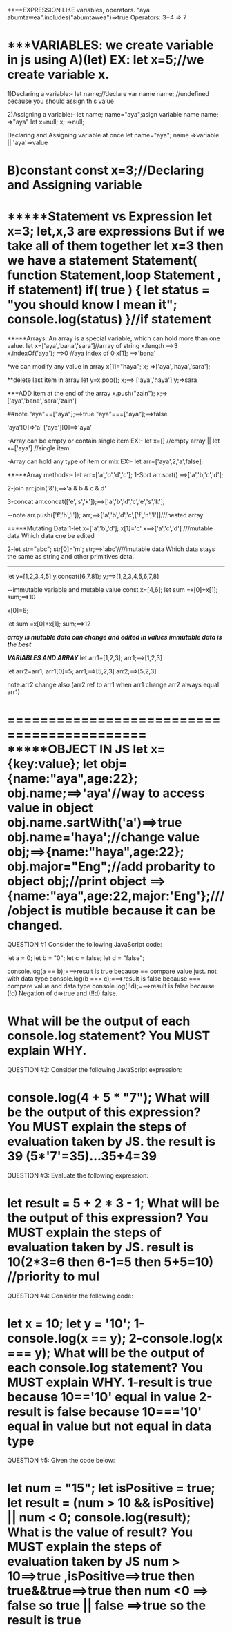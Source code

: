 ****EXPRESSION
LIKE variables, operators.
"aya abumtawea".includes("abumtawea")=>true
Operators:
3+4 => 7

***VARIABLES:
we create variable in js using
A)(let)
EX: let x=5;//we create variable x.
===========================================================================
1)Declaring a variable:-
let name;//declare var name
name; //undefined because you should assign this value

2)Assigning a variable:-
let name;
name="aya";asign variable name
name; =>"aya"
let x=null;
x; =>null;

Declaring and Assigning variable at once
let name="aya";
name =>variable || 'aya'=>value

B)constant
const x=3;//Declaring and Assigning variable 
===============================================================================
*****Statement vs Expression
let x=3;
 let,x,3  are expressions
 But if we take all of them together let x=3 then we have a statement
Statement( function Statement,loop Statement , if statement)
if( true ) {
    let status = "you should know I mean it"; 
    console.log(status)
}//if statement
==================================================================================
*****Arrays:
An array is a special variable, which can hold more than one value.
let x=['aya','bana','sara']//array of string
x.length ==>3
x.indexOf('aya'); ==>0 //aya index of 0
x[1]; ==>'bana'

*we can modify any value in array
x[1]="haya";
x; =>['aya','haya','sara'];

**delete last item in array
let y=x.pop();
x;==> ['aya','haya']
y;=>sara

***ADD item at the end of the array
x.push("zain");
x;=>['aya','bana','sara','zain']

##note
"aya"==["aya"];==>true
"aya"===["aya"];==>false

'aya'[0]=>'a'
['aya'][0]==>'aya'

-Array can be empty or contain single item 
EX:- let x=[] //empty array || let x=['aya'] //single item 

-Array can hold any type of item or mix
EX:- let arr=['aya',2,'a',false];

*****Array methods:-
let arr=['a','b','d','c'];
1-Sort 
arr.sort() ==>['a','b,'c','d'];

2-join
arr.join('&');==>'a & b & c & d'

3-concat
arr.concat(['e','s','k']);==>['a','b','d','c','e','s','k'];

--note
arr.push(['f','h','l']);
arr;==>['a','b','d','c',['f','h','l']]///nested array

==***Mutating Data
1-let x=['a','b','d'];
x[1]='c'
x==>['a','c','d'] ///mutable data Which data cne be edited

2-let str="abc";
str[0]='m';
str;==>'abc'////imutable data Which data stays the same as string and other primitives data.

***************
let y=[1,2,3,4,5]
y.concat([6,7,8]);
y;==>[1,2,3,4,5,6,7,8]

--immutable variable and mutable value
const x=[4,6];
let sum =x[0]+x[1];
sum;==>10

x[0]=6;

let sum =x[0]+x[1];
sum;==>12

***array is mutable data can change and edited in values***
***immutable data is the best***


***VARIABLES AND ARRAY***
let arr1=[1,2,3];
arr1;==>[1,2,3]

let arr2=arr1;
arr1[0]=5;
arr1;==>[5,2,3]
arr2;==>[5,2,3]

note:arr2 change also (arr2 ref to arr1 when arr1 change arr2 always equal arr1)


===========================================
*****OBJECT IN JS 
let x={key:value};
let obj={name:"aya",age:22};
obj.name;==>'aya'//way to access value in object
obj.name.sartWith('a')==>true
obj.name='haya';//change value
obj;==>{name:"haya",age:22};
obj.major="Eng";//add probarity to object
obj;//print object ==>{name:"aya",age:22,major:'Eng'};////object is mutible because it can be changed.
====================================================================================================================
QUESTION #1
Consider the following JavaScript code:

let a = 0;
let b = "0";
let c = false;
let d = "false";

console.log(a == b);===>result is true because == compare value just. not with data type
console.log(b === c);===>result is false because === compare value and data type
console.log(!!d);===>result is false because (!d) Negation of d=>true and  (!!d) false.
 
What will be the output of each console.log statement? You MUST explain WHY.
===========================================================================================================================
QUESTION #2:
Consider the following JavaScript expression:

console.log(4 + 5 * "7");
What will be the output of this expression? You MUST explain the steps of evaluation taken by JS.
the result is 39 (5*'7'=35)...35+4=39
==============================================================================================================================
QUESTION #3:
Evaluate the following expression:

let result = 5 + 2 * 3 - 1;
What will be the output of this expression? You MUST explain the steps of evaluation taken by JS.
result is 10(2*3=6 then 6-1=5 then 5+5=10) //priority to mul
===============================================================================================================================
QUESTION #4:
Consider the following code:

let x = 10;
let y = '10';
1-console.log(x == y);
2-console.log(x === y);
What will be the output of each console.log statement? You MUST explain WHY.
1-result is true because 10=='10' equal in value
2-result is false because 10==='10' equal in value but not equal in data type
======================================================================================================================================
QUESTION #5:
Given the code below:

let num = "15";
let isPositive = true;
let result = (num > 10 && isPositive) || num < 0;
console.log(result);
What is the value of result? You MUST explain the steps of evaluation taken by JS
num > 10==>true ,isPositive==>true then true&&true==>true then  num <0 ==> false so true || false ==>true so the result is true
=====================================================================================================================================


